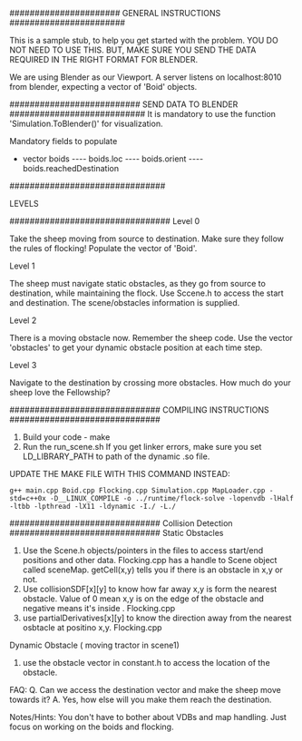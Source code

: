 ######################
GENERAL INSTRUCTIONS
#######################

This is a sample stub, to help you get started with the problem.
YOU DO NOT NEED TO USE THIS. BUT, MAKE SURE YOU SEND THE DATA REQUIRED IN THE RIGHT FORMAT FOR BLENDER.

We are using Blender as our Viewport. 
A server listens on localhost:8010 from blender, expecting a vector of 'Boid' objects.


##########################
SEND DATA TO BLENDER
###########################
It is mandatory to use the function 'Simulation.ToBlender()' for visualization.

Mandatory fields to populate
- vector<Boid> boids
---- boids.loc
---- boids.orient
---- boids.reachedDestination

###############################

LEVELS	

################################
Level 0

Take the sheep moving from source to destination. Make sure they follow the rules of flocking!
Populate the vector of 'Boid'.

Level 1

The sheep must navigate static obstacles, as they go from source to destination, while maintaining the flock.
Use Sccene.h to access the start and destination. The scene/obstacles information is supplied.

Level 2

There is a moving obstacle now. Remember the sheep code.
Use the vector 'obstacles' to get your dynamic obstacle position at each time step.

Level 3

Navigate to the destination by crossing more obstacles. How much do your sheep love the Fellowship?


##############################
COMPILING INSTRUCTIONS
##############################

1. Build your code - make
2. Run the run_scene<level>.sh
If you get linker errors, make sure you set LD_LIBRARY_PATH to path of the dynamic .so file.

UPDATE THE MAKE FILE WITH THIS COMMAND INSTEAD:

	g++ main.cpp Boid.cpp Flocking.cpp Simulation.cpp MapLoader.cpp -std=c++0x -D__LINUX_COMPILE -o ../runtime/flock-solve -lopenvdb -lHalf -ltbb -lpthread -lX11 -ldynamic -I./ -L./


##############################
Collision Detection
##############################
Static Obstacles
1. Use the Scene.h objects/pointers in the files to access start/end positions and other data. Flocking.cpp has a handle to Scene object called sceneMap. getCell(x,y) tells you if there is an obstacle in x,y or not. 
2. Use collisionSDF[x][y] to know how far away x,y  is form the nearest obstacle. Value of 0 mean x,y is on the edge of the obstacle and negative means it's inside . Flocking.cpp
3. use partialDerivatives[x][y] to know the direction away from the nearest osbtacle at positino x,y. Flocking.cpp

Dynamic Obstacle ( moving tractor in scene1)
1. use the obstacle vector in constant.h to access the location of the obstacle.

FAQ:
Q. Can we access the destination vector and make the sheep move towards it?
A. Yes, how else will you make them reach the destination.

Notes/Hints:
You don't have to bother about VDBs and map handling. Just focus on working on the boids and flocking.

